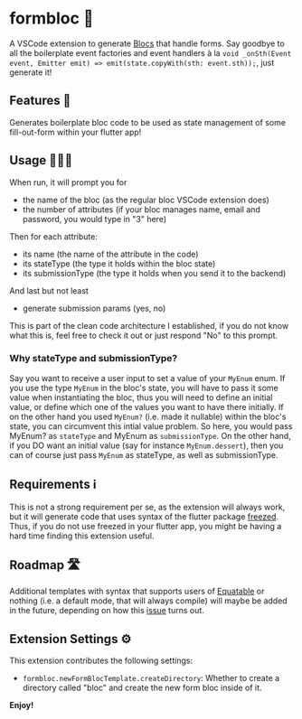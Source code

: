 # formbloc 📝

A VSCode extension to generate [Blocs](https://pub.dev/packages/bloc) that handle forms. Say goodbye to all the boilerplate event factories and event handlers à la ```void _onSth(Event event, Emitter emit) => emit(state.copyWith(sth: event.sth));```, just generate it!

## Features 🚀

Generates boilerplate bloc code to be used as state management of some fill-out-form within your flutter app!

## Usage 👨🏻‍💻

When run, it will prompt you for

- the name of the bloc (as the regular bloc VSCode extension does)
- the number of attributes (if your bloc manages name, email and password, you would type in "3" here)

Then for each attribute:

- its name (the name of the attribute in the code)
- its stateType (the type it holds within the bloc state)
- its submissionType (the type it holds when you send it to the backend)

And last but not least

- generate submission params (yes, no)

This is part of the clean code architecture I established, if you do not know what this is, feel free to check it out or just respond "No" to this prompt.

### Why stateType and submissionType?

Say you want to receive a user input to set a value of your ```MyEnum``` enum. If you use the type ```MyEnum``` in the bloc's state, you will have to pass it some value when instantiating the bloc, thus you will need to define an initial value, or define which one of the values you want to have there initially. If on the other hand you used ```MyEnum?``` (i.e. made it nullable) within the bloc's state, you can circumvent this intial value problem. So here, you would pass MyEnum? as ```stateType``` and MyEnum as ```submissionType```. On the other hand, if you DO want an initial value (say for instance ```MyEnum.dessert```), then you can of course just pass ```MyEnum``` as stateType, as well as submissionType.

## Requirements ℹ️

This is not a strong requirement per se, as the extension will always work, but it will generate code that uses syntax of the flutter package [freezed](https://pub.dev/packages/freezed). Thus, if you do not use freezed in your flutter app, you might be having a hard time finding this extension useful.

## Roadmap 🛣

Additional templates with syntax that supports users of [Equatable](https://pub.dev/packages?q=equatable) or nothing (i.e. a default mode, that will always compile) will maybe be added in the future, depending on how this [issue](https://github.com/felangel/bloc/issues/3466) turns out.

## Extension Settings ⚙️

This extension contributes the following settings:

- `formbloc.newFormBlocTemplate.createDirectory`: Whether to create a directory called "bloc" and create the new form bloc inside of it.

**Enjoy!**

